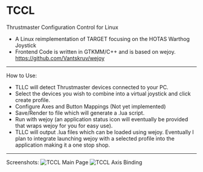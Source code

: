 # TCCL
Thrustmaster Configuration Control for Linux
- A Linux reimplementation of TARGET focusing on the HOTAS Warthog Joystick
- Frontend Code is written in GTKMM/C++ and is based on wejoy. https://github.com/Vantskruv/wejoy

---
How to Use:
- TLLC will detect Thrustmaster devices connected to your PC.
- Select the devices you wish to combine into a virtual joystick and click create profile.
- Configure Axes and Button Mappings (Not yet implemented)
- Save/Render to file which will generate a .lua script.
- Run with wejoy (an application status icon will eventually be provided that wraps wejoy for you for easy use).
- TLLC will output .lua files which can be loaded using wejoy. Eventually I plan to integrate launching wejoy with a selected profile into the application making it a one stop shop.
---
Screenshots:
![TCCL Main Page](https://user-images.githubusercontent.com/732515/204790875-c5a0cb54-1264-4bbf-b3aa-ae9f81ffe217.png)
![TCCL Axis Binding](https://user-images.githubusercontent.com/732515/204790898-1c7096c5-57ab-4e00-bc7d-0caf2e6917e9.png)
